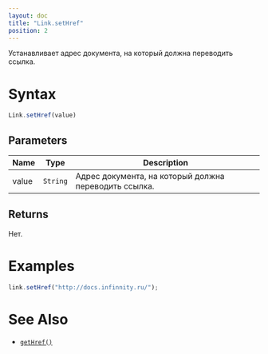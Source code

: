 ```yaml
---
layout: doc
title: "Link.setHref"
position: 2
---
```


Устанавливает адрес документа, на который должна переводить ссылка.

# Syntax

```js
Link.setHref(value)
```

## Parameters

|Name|Type|Description|
|----|----------|---------|
|value|`String`|Адрес документа, на который должна переводить ссылка.|

## Returns

Нет.

# Examples

```js
link.setHref("http://docs.infinnity.ru/");
```

# See Also

* [`getHref()`](../Link.getHref/)

